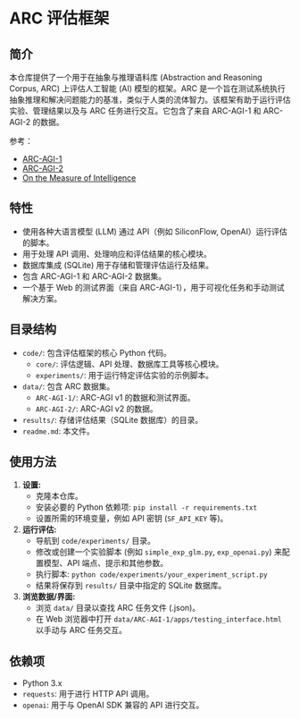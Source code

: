 # ARC 评估框架

## 简介

本仓库提供了一个用于在抽象与推理语料库 (Abstraction and Reasoning Corpus, ARC) 上评估人工智能 (AI) 模型的框架。ARC 是一个旨在测试系统执行抽象推理和解决问题能力的基准，类似于人类的流体智力。该框架有助于运行评估实验、管理结果以及与 ARC 任务进行交互。它包含了来自 ARC-AGI-1 和 ARC-AGI-2 的数据。

参考：
*   [ARC-AGI-1](https://github.com/fchollet/arc-agi)
*   [ARC-AGI-2](https://github.com/arcprize/ARC-AGI-2)
*   [On the Measure of Intelligence](https://arxiv.org/abs/1911.01547)

## 特性

*   使用各种大语言模型 (LLM) 通过 API（例如 SiliconFlow, OpenAI）运行评估的脚本。
*   用于处理 API 调用、处理响应和评估结果的核心模块。
*   数据库集成 (SQLite) 用于存储和管理评估运行及结果。
*   包含 ARC-AGI-1 和 ARC-AGI-2 数据集。
*   一个基于 Web 的测试界面（来自 ARC-AGI-1），用于可视化任务和手动测试解决方案。

## 目录结构

*   `code/`: 包含评估框架的核心 Python 代码。
    *   `core/`: 评估逻辑、API 处理、数据库工具等核心模块。
    *   `experiments/`: 用于运行特定评估实验的示例脚本。
*   `data/`: 包含 ARC 数据集。
    *   `ARC-AGI-1/`: ARC-AGI v1 的数据和测试界面。
    *   `ARC-AGI-2/`: ARC-AGI v2 的数据。
*   `results/`: 存储评估结果（SQLite 数据库）的目录。
*   `readme.md`: 本文件。

## 使用方法

1.  **设置:**
    *   克隆本仓库。
    *   安装必要的 Python 依赖项: `pip install -r requirements.txt`
    *   设置所需的环境变量，例如 API 密钥 (`SF_API_KEY` 等)。
2.  **运行评估:**
    *   导航到 `code/experiments/` 目录。
    *   修改或创建一个实验脚本 (例如 `simple_exp_glm.py`, `exp_openai.py`) 来配置模型、API 端点、提示和其他参数。
    *   执行脚本: `python code/experiments/your_experiment_script.py`
    *   结果将保存到 `results/` 目录中指定的 SQLite 数据库。
3.  **浏览数据/界面:**
    *   浏览 `data/` 目录以查找 ARC 任务文件 (.json)。
    *   在 Web 浏览器中打开 `data/ARC-AGI-1/apps/testing_interface.html` 以手动与 ARC 任务交互。

## 依赖项

*   Python 3.x
*   `requests`: 用于进行 HTTP API 调用。
*   `openai`: 用于与 OpenAI SDK 兼容的 API 进行交互。

